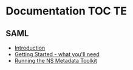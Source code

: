 # Documentation TOC TE

## SAML
* [Introduction](https://github.com/Jeff-Green-NS/NS-LS-Documentation-TE/blob/master/docs/SAML-Introduction.md)
* [Getting Started - what you'll need](https://github.com/Jeff-Green-NS/NS-LS-Documentation-TE/blob/master/docs/SAML-What-You-Need.md)
* [Running the NS Metadata Toolkit](https://github.com/Jeff-Green-NS/NS-LS-Documentation-TE/blob/master/docs/SAML-Loading-NS-Metadata-Toolkit.md)
